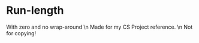 # Run-length

With zero and no wrap-around \n
Made for my CS Project reference. \n
Not for copying!
